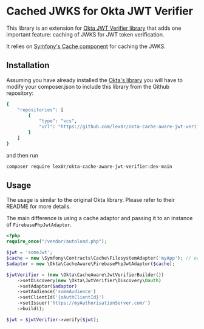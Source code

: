 # Cached JWKS for Okta JWT Verifier

This library is an extension for [Okta JWT Verifier library](https://github.com/okta/okta-jwt-verifier-php) that adds one important feature: caching of JWKS for JWT token verification.

It relies on [Symfony's Cache component](https://github.com/symfony/cache) for caching the JWKS.

## Installation
Assuming you have already installed the [Okta's library](https://github.com/okta/okta-jwt-verifier-php)
you will have to modify your composer.json to include this library from the Github repository:

```bash
{
    "repositories": [
        {
            "type": "vcs",
            "url": "https://github.com/lex0r/okta-cache-aware-jwt-verifier"
        }
    ]
}
```

and then run

```bash
composer require lex0r/okta-cache-aware-jwt-verifier:dev-main
```

## Usage
The usage is similar to the original Okta library. Please refer to their README for more details.

The main difference is using a cache adaptor and passing it to an instance of `FirebasePhpJwtAdaptor`.

```php
<?php
require_once("/vendor/autoload.php");

$jwt = 'someJwt';
$cache = new \Symfony\Contracts\Cache\FilesystemAdapter('myApp'); // or any other adapter of your choice
$adaptor = new \Okta\CacheAware\FirebasePhpJwtAdaptor($cache);

$jwtVerifier = (new \Okta\CacheAware\JwtVerifierBuilder())
    ->setDiscovery(new \Okta\JwtVerifier\Discovery\Oauth)
    ->setAdaptor($adaptor)
    ->setAudience('someAudience')
    ->setClientId('{oAuthClientId}')
    ->setIssuer('https://myAuthorisationServer.com/')
    ->build();

$jwt = $jwtVerifier->verify($jwt);
```
